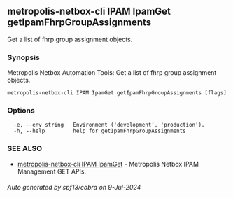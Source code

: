## metropolis-netbox-cli IPAM IpamGet getIpamFhrpGroupAssignments

Get a list of fhrp group assignment objects.

### Synopsis


Metropolis Netbox Automation Tools:
  Get a list of fhrp group assignment objects.

```
metropolis-netbox-cli IPAM IpamGet getIpamFhrpGroupAssignments [flags]
```

### Options

```
  -e, --env string   Environment ('development', 'production').
  -h, --help         help for getIpamFhrpGroupAssignments
```

### SEE ALSO

* [metropolis-netbox-cli IPAM IpamGet]()	 - Metropolis Netbox IPAM Management GET APIs.

###### Auto generated by spf13/cobra on 9-Jul-2024
